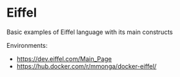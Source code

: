 # Eiffel
Basic examples of Eiffel language with its main constructs

Environments:
- https://dev.eiffel.com/Main_Page
- https://hub.docker.com/r/mmonga/docker-eiffel/
